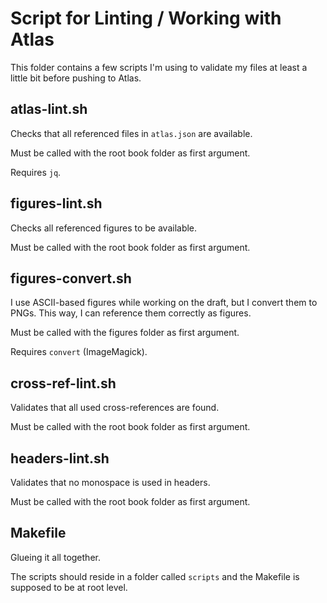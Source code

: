 # Script for Linting / Working with Atlas

This folder contains a few scripts I'm using to validate my files at least a little bit before pushing to Atlas.

## atlas-lint.sh

Checks that all referenced files in `atlas.json` are available.

Must be called with the root book folder as first argument.

Requires `jq`.

## figures-lint.sh

Checks all referenced figures to be available.

Must be called with the root book folder as first argument.

## figures-convert.sh

I use ASCII-based figures while working on the draft, but I convert them to PNGs.
This way, I can reference them correctly as figures.

Must be called with the figures folder as first argument.

Requires `convert` (ImageMagick).

## cross-ref-lint.sh

Validates that all used cross-references are found.

Must be called with the root book folder as first argument.

## headers-lint.sh

Validates that no monospace is used in headers.

Must be called with the root book folder as first argument.

## Makefile

Glueing it all together.

The scripts should reside in a folder called `scripts` and the Makefile is supposed to be at root level.
